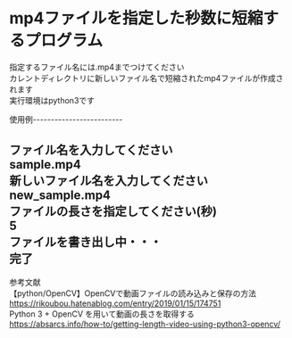 # mp4ファイルを指定した秒数に短縮するプログラム
指定するファイル名には.mp4までつけてください  
カレントディレクトリに新しいファイル名で短縮されたmp4ファイルが作成されます  
実行環境はpython3です  

使用例-------------------------  
  
ファイル名を入力してください  
sample.mp4  
新しいファイル名を入力してください  
new_sample.mp4  
ファイルの長さを指定してください(秒)  
5  
ファイルを書き出し中・・・  
完了    
-------------------------------
  
参考文献  
【python/OpenCV】OpenCVで動画ファイルの読み込みと保存の方法  
https://rikoubou.hatenablog.com/entry/2019/01/15/174751  
Python 3 + OpenCV を用いて動画の長さを取得する  
https://absarcs.info/how-to/getting-length-video-using-python3-opencv/
